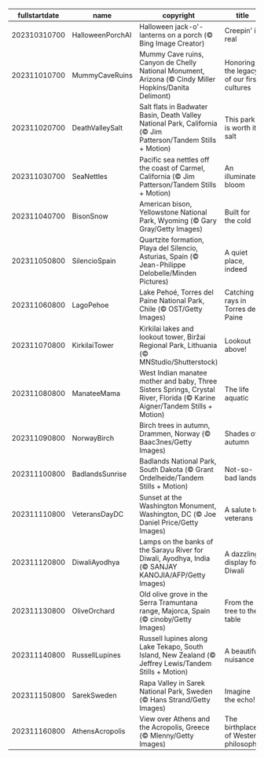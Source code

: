 |fullstartdate|name|copyright|title|image|
|--|--|--|--|--|
202310310700|HalloweenPorchAI|Halloween jack-o'-lanterns on a porch (© Bing Image Creator)|Creepin' it real|![](/en-US/2023/11/202310310700HalloweenPorchAI.jpg)|
202311010700|MummyCaveRuins|Mummy Cave ruins, Canyon de Chelly National Monument, Arizona (© Cindy Miller Hopkins/Danita Delimont)|Honoring the legacy of our first cultures|![](/en-US/2023/11/202311010700MummyCaveRuins.jpg)|
202311020700|DeathValleySalt|Salt flats in Badwater Basin, Death Valley National Park, California (© Jim Patterson/Tandem Stills + Motion)|This park is worth its salt|![](/en-US/2023/11/202311020700DeathValleySalt.jpg)|
202311030700|SeaNettles|Pacific sea nettles off the coast of Carmel, California (© Jim Patterson/Tandem Stills + Motion)|An illuminated bloom|![](/en-US/2023/11/202311030700SeaNettles.jpg)|
202311040700|BisonSnow|American bison, Yellowstone National Park, Wyoming (© Gary Gray/Getty Images)|Built for the cold|![](/en-US/2023/11/202311040700BisonSnow.jpg)|
202311050800|SilencioSpain|Quartzite formation, Playa del Silencio, Asturias, Spain (© Jean-Philippe Delobelle/Minden Pictures)|A quiet place, indeed|![](/en-US/2023/11/202311050800SilencioSpain.jpg)|
202311060800|LagoPehoe|Lake Pehoé, Torres del Paine National Park, Chile (© OST/Getty Images)|Catching rays in Torres del Paine|![](/en-US/2023/11/202311060800LagoPehoe.jpg)|
202311070800|KirkilaiTower|Kirkilai lakes and lookout tower, Biržai Regional Park, Lithuania (© MNStudio/Shutterstock)|Lookout above!|![](/en-US/2023/11/202311070800KirkilaiTower.jpg)|
202311080800|ManateeMama|West Indian manatee mother and baby, Three Sisters Springs, Crystal River, Florida (© Karine Aigner/Tandem Stills + Motion)|The life aquatic|![](/en-US/2023/11/202311080800ManateeMama.jpg)|
202311090800|NorwayBirch|Birch trees in autumn, Drammen, Norway (© Baac3nes/Getty Images)|Shades of autumn|![](/en-US/2023/11/202311090800NorwayBirch.jpg)|
202311100800|BadlandsSunrise|Badlands National Park, South Dakota (© Grant Ordelheide/Tandem Stills + Motion)|Not-so-bad lands|![](/en-US/2023/11/202311100800BadlandsSunrise.jpg)|
202311110800|VeteransDayDC|Sunset at the Washington Monument, Washington, DC (© Joe Daniel Price/Getty Images)|A salute to veterans|![](/en-US/2023/11/202311110800VeteransDayDC.jpg)|
202311120800|DiwaliAyodhya|Lamps on the banks of the Sarayu River for Diwali, Ayodhya, India (© SANJAY KANOJIA/AFP/Getty Images)|A dazzling display for Diwali|![](/en-US/2023/11/202311120800DiwaliAyodhya.jpg)|
202311130800|OliveOrchard|Old olive grove in the Serra Tramuntana range, Majorca, Spain (© cinoby/Getty Images)|From the tree to the table|![](/en-US/2023/11/202311130800OliveOrchard.jpg)|
202311140800|RussellLupines|Russell lupines along Lake Tekapo, South Island, New Zealand (© Jeffrey Lewis/Tandem Stills + Motion)|A beautiful nuisance|![](/en-US/2023/11/202311140800RussellLupines.jpg)|
202311150800|SarekSweden|Rapa Valley in Sarek National Park, Sweden (© Hans Strand/Getty Images)|Imagine the echo!|![](/en-US/2023/11/202311150800SarekSweden.jpg)|
202311160800|AthensAcropolis|View over Athens and the Acropolis, Greece (© Mlenny/Getty Images)|The birthplace of Western philosophy|![](/en-US/2023/11/202311160800AthensAcropolis.jpg)|
